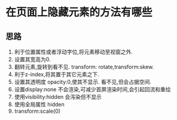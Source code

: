 

# 在页面上隐藏元素的方法有哪些

## 思路

1. 利于位置属性或者浮动字位,将元素移动至视窗之外.
2. 设置其宽高为0.
3. 翻转元素,旋转到看不见. transform: rotate,transform:skew.
2. 利于z-index,将其置于其它元素之下.
3. 设置其透明度 opacity:0,使其不显示. 看不见,但会占据空间.
4. 设置display:none 不会渲染,可减少首屏渲染时间,会引起回流和重绘
5. 使用visibility:hidden 会泻染但不显示
6. 使用全局属性 hidden
7. transform:scale(0)